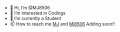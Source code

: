 - 👋 Hi, I’m @MJ8506
- 👀 I’m interested in Codings
- 🌱 I’m currently a Student
- 📫 How to reach me [MJ](https://t.me/Jagadesh8506) and [Mj8506](https://t.me/MJ8506)
Adding soon!!

<!---
MJ8506/MJ8506 is a ✨ special ✨ repository because its `README.md` (this file) appears on your GitHub profile.
You can click the Preview link to take a look at your changes.
--->
